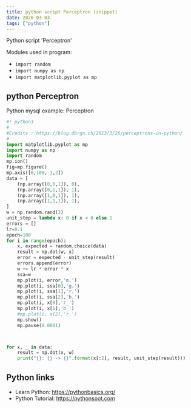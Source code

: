 ```yaml
---
title: python script Perceptron (snippet)
date: 2020-03-03
tags: ["python"]
---
```

Python script 'Perceptron'


Modules used in program: 
* `import random`
* `import numpy as np`
* `import matplotlib.pyplot as mp`

## python Perceptron

Python mysql example: Perceptron

```python
#! python3
#
#Credits : https://blog.dbrgn.ch/2013/3/26/perceptrons-in-python/
#
import matplotlib.pyplot as mp
import numpy as np
import random
mp.ion()
fig=mp.figure()
mp.axis([0,100,-1,2])
data = [
    (np.array([0,0,1]), 0),
    (np.array([0,1,1]), 1),
    (np.array([1,0,1]), 1),
    (np.array([1,1,1]), 1),
]
w = np.random.rand(3)
unit_step = lambda x: 0 if x < 0 else 1
errors = []
lr=0.1
epoch=100
for i in range(epoch):
    x, expected = random.choice(data)
    result = np.dot(w, x)
    error = expected - unit_step(result)
    errors.append(error)
    w += lr * error * x
    ssa=w
    mp.plot(i, error,'m.')
    mp.plot(i, ssa[0],'g.')
    mp.plot(i, ssa[1],'r.')
    mp.plot(i, ssa[2],'b.')
    mp.plot(i, x[0],'r_')
    mp.plot(i, x[1],'b_')
    #mp.plot(i, x[2],'r.')
    mp.show()
    mp.pause(0.0001)



for x, _ in data:
    result = np.dot(x, w)
    print("{}: {} -> {}".format(x[:2], result, unit_step(result)))


```

## Python links

- Learn Python: https://pythonbasics.org/
- Python Tutorial: https://pythonspot.com
